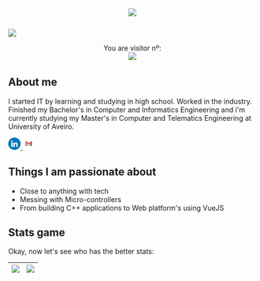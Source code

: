 <h1 align="center">
  <a href="https://git.io/typing-svg">
    <img src="https://readme-typing-svg.herokuapp.com/?lines=Hello+There!+👋;This+is+Gonçalo....;Nice+to+meet+you!&center=true&size=30">
  </a>
</h1>

<img src="https://media.tenor.com/4B2j48N2jMUAAAAd/20th-century-fox-logo.gif" style="width: 100vw; display: block; object-fit: cover;">

<!--![Alt Text](https://media.tenor.com/4B2j48N2jMUAAAAd/20th-century-fox-logo.gif)-->

<p align="center"> 
  You are visitor nº:<br>
  <img src="https://profile-counter.glitch.me/TheGoncaloSilva/count.svg" />
</p>

## About me

I started IT by learning and studying in high school. Worked in the industry. Finished my Bachelor's in Computer and Informatics Engineering and i'm currently studying my Master's in Computer and Telematics Engineering at University of Aveiro.

<a align="center" href="https://www.linkedin.com/in/gonçalo-silva-81952115a">
<img title="LinkedIn" height="25" src="./files/LinkedIN.png">
</a>
<a align="center" href="mailto:goncalo.lslv.silva@gmail.com">
<img title="Email" height="25" src="./files/Gmail.png">
</a>

## Things I am passionate about

* Close to anything with tech
* Messing with Micro-controllers
* From building C++ applications to Web platform's using VueJS

## Stats game

Okay, now let's see who has the better stats:



| <img src="https://github-readme-stats.vercel.app/api?username=TheGoncaloSilva&theme=cobalt&show_icons=true&&title_color=1CD7B9&include_all_commits=true&count_private=true" width="100%"/> | <img src="https://github-readme-stats.vercel.app/api/top-langs/?username=TheGoncaloSilva&layout=compact&theme=cobalt&show_icons=true&&title_color=1CD7B9&include_all_commits=true&count_private=true" width="100%"/> |
| ---- | ---- |
